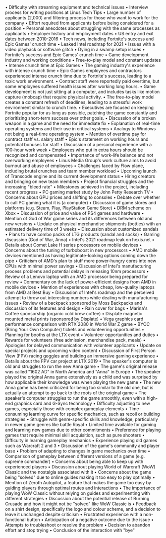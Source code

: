 • Difficulty with streaming equipment and technical issues
• Interview process for writing positions at Linus Tech Tips
• Large number of applicants (2,000) and filtering process for those who want to work for the company
• Effort required from applicants before being considered for a position
• Personal anecdotes about struggling with the same processes as applicants
• Employer history and employment dates
• US entry and exit dates between 2010-2016
• Tech news, including Fortnite's success and Epic Games' crunch time
• Leaked Intel roadmap for 2021
• Issues with a video playback or software glitch
• Dying in a swamp setup issues
• Fortnite's success and Epic Games' crunch time
• Game development industry and working conditions
• Free-to-play model and constant updates
• Intense crunch time at Epic Games
• The gaming industry's experience with intense crunch time
• Epic Games employees and contractors experienced intense crunch time due to Fortnite's success, leading to a toxic work environment.
• Contract staff were reportedly paid overtime, but some employees suffered health issues after working long hours.
• Game development is not just sitting at a computer, and includes tasks like motion capture (mobcap) that require physical activity.
• The free-to-play model creates a constant refresh of deadlines, leading to a stressful work environment similar to crunch time.
• Executives are focused on keeping Fortnite popular for as long as possible, patching the game constantly and prioritizing short-term success over other goals.
• Discussion of a broken weapon in a game and the need for immediate fix
• Explanation of real-time operating systems and their use in critical systems
• Analogy to Windows not being a real-time operating system
• Mention of overtime pay for contract staff vs. salary staff
• Epic's statement on working hours and potential bonuses for staff
• Discussion of a personal experience with a 100-hour work week
• Employees who put in extra hours should be recognized and compensated
• Importance of work-life balance and not overworking employees
• Linus Media Group's work culture aims to avoid burnout and abuse of employees
• Challenges faced by Flow plane, including brutal crunches and team member workload
• Upcoming launch of Transcode engine and its current development status
• Hiring creators and bringing on new team members
• Project financial struggles and the increasing "bleed rate"
• Milestones achieved in the project, including recent progress
• PC gaming market study by John Petty Research TV
• Concerns about GPU prices and shifting to consoles
• Debate over whether to call PC gaming what it is (a computer)
• Discussion of game stores and platforms (e.g. Steam, Play, PlayStation Game Store)
• DRM scheme on Xbox
• Discussion of price and value of PS4 games and hardware
• Mention of God of War game series and its differences between old and new versions
• Update on physical merchandise shipments (bottles) with an estimated delivery time of 3 weeks
• Discussion about customized sandals
• Plans to have combo packs of LTG products (sandal and socks)
• Gaming discussion (God of War, Anna)
• Intel's 2021 roadmap leak on hexis.net
• Details about Comet Lake H series processors on mobile devices
• Concerns about the tuning of turboboost in new processors
• AMD mobile devices mentioned as having legitimate-looking options coming down the pipe
• Criticism of AMD's plan to stuff more power-hungry cores into new CPUs with minimal power savings
• Discussion of Intel's manufacturing process problems and potential delays in releasing 10nm processors
• Review of a Lenovo laptop with an AMD processor being prepared for review
• Commentary on the lack of power-efficient designs from AMD in mobile devices
• Mention of experiences with cheap, low-quality laptops from AMD at Best Buy
• Discussion of Intel's roadmap and the perceived attempt to throw out interesting numbers while dealing with manufacturing issues
• Review of a backpack sponsored by Moss Backpacks and discussion of its features and design
• Rain cover for bags
• Marina's Coffee sponsorship (organic cold brew coffee)
• Displate magnetic mounted metal prints (sponsored by Displate)
• Vega graphics card performance comparison with RTX 2080 in World War Z game
• BYOC (Bring Your Own Computer) tickets and volunteering opportunities
• Planning for booths at the LTX event
• Volunteer opportunities and duties
• Rewards for volunteers (free admission, merchandise pack, meals)
• Apologies for delayed communication with volunteer applicants
• Update on special projects and upcoming video content
• Discussion of First Person View (FPV) racing goggles and building an immersive gaming experience
• Details about the FPV car project at LTX 2019
• The speaker's computer is old and struggles to run the new Anna game
• The game's original release was called "1602 AD" in North America and "Anna" in Europe
• The speaker played the original Anna game extensively as a child and was surprised by how applicable their knowledge was when playing the new game
• The new Anna game has been criticized for being too similar to the old one, but is actually an attempt to go back to the roots of the original game
• The speaker's computer struggles to run the game smoothly, even with a high-end graphics card and G-Sync technology
• Difficulty adjusting to new games, especially those with complex gameplay elements
• Time-consuming learning curve for specific mechanics, such as recoil or building strategies
• Struggle with genre-specific skills and knowledge, particularly in newer game genres like battle Royal
• Limited time available for gaming and learning new games due to other commitments
• Preference for playing games that require minimal skill acquisition, such as pure shooters
• Difficulty in learning gameplay mechanics
• Experience playing old games such as Warcraft 2 and 3
• Discussion of the game's community and player base
• Problem of adapting to changes in game mechanics over time
• Comparison of gameplay between different versions of a game (e.g. supreme commander)
• Concerns about being able to keep up with experienced players
• Discussion about playing World of Warcraft (WoW) Classic and the nostalgia associated with it
• Concerns about the game being "solved" due to online guides making it too easy to play optimally
• Mention of Zeroth Autopilot, a feature that makes the game too easy by guiding players through optimal routes and interactions
• The importance of playing WoW Classic without relying on guides and experimenting with different strategies
• Discussion about the potential release of Burning Crusade and how it might not be "solved" like WoW Classic is
• Feedback on a shirt design, specifically the logo and colour scheme, and a decision to leave it unchanged despite criticism
• Frustrated experience with a non-functional button
• Anticipation of a negative outcome due to the issue
• Attempts to troubleshoot or resolve the problem
• Decision to abandon effort and stop trying
• Conclusion of the interaction with "bye"